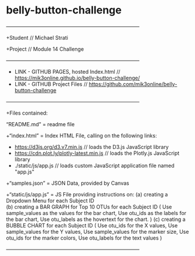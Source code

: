 # belly-button-challenge

——————————————————————————

+Student // Michael Strati

+Project // Module 14 Challenge

——————————————————————————

+ LINK - GITHUB PAGES, hosted Index.html // https://mik3online.github.io/belly-button-challenge/
+ LINK -  GITHUB Project Files // https://github.com/mik3online/belly-button-challenge

——————————————————————————

+Files contained: 

“README.md” = readme file

+“index.html” = Index HTML File, calling on the following links:
  + https://d3js.org/d3.v7.min.js // loads the D3.js JavaScript library 
  + https://cdn.plot.ly/plotly-latest.min.js // loads the Plotly.js JavaScript library
  + ./static/js/app.js // loads custom JavaScript application file named "app.js"

+“samples.json” = JSON Data, provided by Canvas

+“static/js/app.js” = JS File providing instructions on: 
  (a) creating a Dropdown Menu for each Subject ID  
  (b) creating a BAR GRAPH for Top 10 OTUs for each Subject ID ( Use sample_values as the values for the bar chart, Use otu_ids as the labels for the bar chart, Use otu_labels as the hovertext for the chart. )
  (c) creating a BUBBLE CHART for each Subject ID ( Use otu_ids for the X values, Use sample_values for the Y values, Use sample_values for the marker size, Use otu_ids for the marker colors, Use otu_labels for the text values )

——————————————————————————
